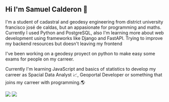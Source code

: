 ## Hi I'm Samuel Calderon 👋

<div>
  <p> I'm a student of cadastral and geodesy engineering from district university francisco josé de caldas, but an appasionate for programming and maths. Currently I used Python and PostgreSQL, also I'm learning more about web development using frameworks like Django and FastAPI. Trying to improve my backend resources but doesn't leaving my frontend </p>
  <p> I've been working on a geodesy proyect on python to make easy some exams for people on my carreer.</p>
  <p>Currently I'm learning JavaScript and basics of statistics to develop my carreer as Spacial Data Analyst 📈, Geoportal Developer or something that joins my carreer with programming.🌎</p>
</div>
<div>
  <img src="https://img.shields.io/badge/Python-14354C?style=for-the-badge&logo=python&logoColor=white">
  <img src="https://img.shields.io/badge/PostgreSQL-316192?style=for-the-badge&logo=postgresql&logoColor=white">
</div>
<!--
**xdSAMUbx/xdSAMUbx** is a ✨ _special_ ✨ repository because its `README.md` (this file) appears on your GitHub profile.

Here are some ideas to get you started:

- 🔭 I’m currently working on ...
- 🌱 I’m currently learning ...
- 👯 I’m looking to collaborate on ...
- 🤔 I’m looking for help with ...
- 💬 Ask me about ...
- 📫 How to reach me: ...
- 😄 Pronouns: ...
- ⚡ Fun fact: ...
-->
